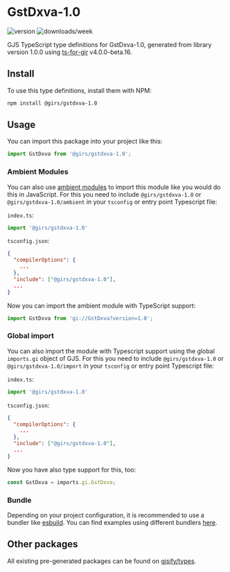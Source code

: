 
# GstDxva-1.0

![version](https://img.shields.io/npm/v/@girs/gstdxva-1.0)
![downloads/week](https://img.shields.io/npm/dw/@girs/gstdxva-1.0)


GJS TypeScript type definitions for GstDxva-1.0, generated from library version 1.0.0 using [ts-for-gir](https://github.com/gjsify/ts-for-gir) v4.0.0-beta.16.


## Install

To use this type definitions, install them with NPM:
```bash
npm install @girs/gstdxva-1.0
```

## Usage

You can import this package into your project like this:
```ts
import GstDxva from '@girs/gstdxva-1.0';
```

### Ambient Modules

You can also use [ambient modules](https://github.com/gjsify/ts-for-gir/tree/main/packages/cli#ambient-modules) to import this module like you would do this in JavaScript.
For this you need to include `@girs/gstdxva-1.0` or `@girs/gstdxva-1.0/ambient` in your `tsconfig` or entry point Typescript file:

`index.ts`:
```ts
import '@girs/gstdxva-1.0'
```

`tsconfig.json`:
```json
{
  "compilerOptions": {
    ...
  },
  "include": ["@girs/gstdxva-1.0"],
  ...
}
```

Now you can import the ambient module with TypeScript support: 

```ts
import GstDxva from 'gi://GstDxva?version=1.0';
```

### Global import

You can also import the module with Typescript support using the global `imports.gi` object of GJS.
For this you need to include `@girs/gstdxva-1.0` or `@girs/gstdxva-1.0/import` in your `tsconfig` or entry point Typescript file:

`index.ts`:
```ts
import '@girs/gstdxva-1.0'
```

`tsconfig.json`:
```json
{
  "compilerOptions": {
    ...
  },
  "include": ["@girs/gstdxva-1.0"],
  ...
}
```

Now you have also type support for this, too:

```ts
const GstDxva = imports.gi.GstDxva;
```

### Bundle

Depending on your project configuration, it is recommended to use a bundler like [esbuild](https://esbuild.github.io/). You can find examples using different bundlers [here](https://github.com/gjsify/ts-for-gir/tree/main/examples).

## Other packages

All existing pre-generated packages can be found on [gjsify/types](https://github.com/gjsify/types).


